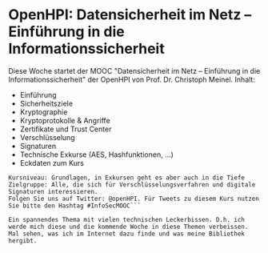 # OpenHPI: Datensicherheit im Netz – Einführung in die Informationssicherheit

Diese Woche startet der MOOC "Datensicherheit im Netz – Einführung in die Informationssicherheit" der OpenHPI von Prof. Dr. Christoph Meinel. Inhalt:  

* Einführung
* Sicherheitsziele
* Kryptographie
* Kryptoprotokolle & Angriffe
* Zertifikate und Trust Center
* Verschlüsselung
* Signaturen
* Technische Exkurse (AES, Hashfunktionen, …)
* Eckdaten zum Kurs

```Vorausgesetzte Kenntnisse: allgemeine IT-Kenntnisse, solide mathematische Kenntnisse
Kursniveau: Grundlagen, in Exkursen geht es aber auch in die Tiefe
Zielgruppe: Alle, die sich für Verschlüsselungsverfahren und digitale Signaturen interessieren.  
Folgen Sie uns auf Twitter: @openHPI. Für Tweets zu diesem Kurs nutzen Sie bitte den Hashtag #InfoSecMOOC``` 

Ein spannendes Thema mit vielen technischen Leckerbissen. D.h. ich werde mich diese und die kommende Woche in diese Themen verbeissen. Mal sehen, was ich im Internet dazu finde und was meine Bibliothek hergibt.  

